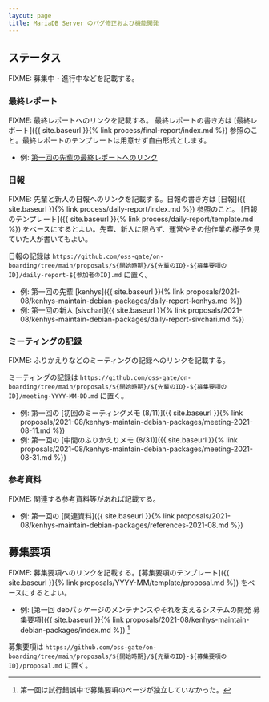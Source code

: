 ```yaml
---
layout: page
title: MariaDB Server のバグ修正および機能開発
---
```


## <span id="status">ステータス</span>

FIXME: 募集中・進行中などを記載する。

### 最終レポート

FIXME: 最終レポートへのリンクを記載する。
最終レポートの書き方は [最終レポート]({{ site.baseurl }}{% link process/final-report/index.md %}) 参照のこと。最終レポートのテンプレートは用意せず自由形式とします。

* 例: [第一回の先輩の最終レポートへのリンク](https://oss-gate.github.io/report/on-boarding/2021/10/08/on-boarding-2021-08-kenhys.html)

### 日報

FIXME: 先輩と新人の日報へのリンクを記載する。日報の書き方は [日報]({{ site.baseurl }}{% link process/daily-report/index.md %}) 参照のこと。
[日報のテンプレート]({{ site.baseurl }}{% link process/daily-report/template.md %}) をベースにするとよい。先輩、新人に限らず、運営やその他作業の様子を見ていた人が書いてもよい。

日報の記録は `https://github.com/oss-gate/on-boarding/tree/main/proposals/${開始時期}/${先輩のID}-${募集要項のID}/daily-report-${参加者のID}.md` に置く。

* 例: 第一回の先輩 [kenhys]({{ site.baseurl }}{% link proposals/2021-08/kenhys-maintain-debian-packages/daily-report-kenhys.md %})
* 例: 第一回の新人 [sivchari]({{ site.baseurl }}{% link proposals/2021-08/kenhys-maintain-debian-packages/daily-report-sivchari.md %})

### ミーティングの記録

FIXME: ふりかえりなどのミーティングの記録へのリンクを記載する。

ミーティングの記録は `https://github.com/oss-gate/on-boarding/tree/main/proposals/${開始時期}/${先輩のID}-${募集要項のID}/meeting-YYYY-MM-DD.md` に置く。


* 例: 第一回の [初回のミーティングメモ (8/11)]({{ site.baseurl }}{% link proposals/2021-08/kenhys-maintain-debian-packages/meeting-2021-08-11.md %})
* 例: 第一回の [中間のふりかえりメモ (8/31)]({{ site.baseurl }}{% link proposals/2021-08/kenhys-maintain-debian-packages/meeting-2021-08-31.md %})

### 参考資料

FIXME: 関連する参考資料等があれば記載する。

* 例: 第一回の [関連資料]({{ site.baseurl }}{% link proposals/2021-08/kenhys-maintain-debian-packages/references-2021-08.md %})

## 募集要項

FIXME: 募集要項へのリンクを記載する。[募集要項のテンプレート]({{ site.baseurl }}{% link proposals/YYYY-MM/template/proposal.md %}) をベースにするとよい。

* 例: [第一回 debパッケージのメンテナンスやそれを支えるシステムの開発 募集要項]({{ site.baseurl }}{% link proposals/2021-08/kenhys-maintain-debian-packages/index.md %}) [^proposal]

募集要項は `https://github.com/oss-gate/on-boarding/tree/main/proposals/${開始時期}/${先輩のID}-${募集要項のID}/proposal.md` に置く。

[^proposal]: 第一回は試行錯誤中で募集要項のページが独立していなかった。
